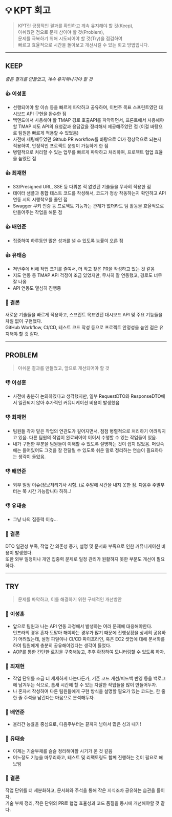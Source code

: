 # 💡 KPT 회고

> KPT란 긍정적인 결과를 확인하고 계속 유지해야 할 것(Keep),  
> 아쉬웠던 점으로 문제 삼아야 할 것(Problem),  
> 문제를 극복하기 위해 시도되어야 할 것(Try)을 점검하여  
> 빠르고 효율적으로 시간을 돌아보고 개선시킬 수 있는 회고 방법입니다.

---

##  KEEP
*좋은 결과를 만들었고, 계속 유지해나가야 할 것*

### 👍 **이성훈**
- 선행되어야 할 이슈 등을 빠르게 파악하고 공유하여, 이번주 목표 스프린트였던 대시보드 API 구현을 완수한 점
- 백엔드에서 사용해야 할 TMAP 경로 호출API를 파악하면서, 프론트에서 사용해야할 TMAP 지도 API의 요청값과 응답값을 정리해서 제공해주었던 점 (이걸 바탕으로 팀원은 빠르게 적용할 수 있었음)
- 사전에 세팅해두었던 Github PR workflow를 바탕으로 CI가 정상적으로 되는지 적용하여, 안정적인 프로젝트 운영이 가능하게 한 점
- 병렬적으로 처리할 수 있는 업무를 빠르게 파악하고 처리하여, 프로젝트 협업 효율을 높였던 점

### 👍 **최재현**
- S3/Presigned URL, SSE 등 다뤄본 적 없었던 기술들을 무사히 적용한 점
- 데이터 샘플과 통합 테스트 코드를 작성해서, 코드가 정상 작동하는지 확인하고 API 연동 시의 시행착오를 줄인 점
- Swagger 쿠키 인증 등 프로젝트 기능과는 관계가 없더라도 팀 활동을 효율적으로 만들어주는 작업을 해둔 점

### 👍 **배연준**
- 집중하여 하루동안 많은 성과를 낼 수 있도록 능률이 오른 점

### 👍 **유태승**
- 저번주에 비해 작업 크기를 줄여서, 더 작고 잦은 PR을 작성하고 있는 것 같음
- 지도 연동 등 TMAP API 걱정이 조금 있었지만, 무사히 잘 연동했고, 경로도 너무 잘 나옴
- API 연동도 열심히 진행중

### 🔸 결론
새로운 기술들을 빠르게 적용하고, 스프린트 목표였던 대시보드 API 및 주요 기능들을 차질 없이 구현했다.  
GitHub Workflow, CI/CD, 테스트 코드 작성 등으로 프로젝트 안정성을 높인 점은 유지해야 할 것 같다.

---

##  PROBLEM
> 아쉬운 결과를 만들었고, 앞으로 개선되어야 할 것

### 👎 **이성훈**
- 사전에 충분히 논의하였다고 생각했지만, 일부 RequestDTO와 ResponseDTO에서 일관되지 않아 추가적인 커뮤니케이션 비용이 발생했음

### 👎 **최재현**
- 팀원들 각자 맡은 작업의 연관도가 깊어지면서, 점점 병렬적으로 처리하기 어려워지고 있음. 다른 팀원의 작업이 완료되어야 이어서 수행할 수 있는 작업들이 있음.
- 내가 구현한 부분을 팀원들이 이해할 수 있도록 설명하는 것이 쉽지 않았음. 머릿속에는 들어있어도 그것을 잘 전달될 수 있도록 쉬운 말로 정리하는 연습이 필요하다는 생각이 들었음.

### 👎 **배연준**
- 외부 일정 이슈(정보처리기사 시험..)로 주말에 시간을 내지 못한 점. 다음주 주말부터는 쭉 시간 가능합니다 하하..!

### 👎 **유태승**
- 그냥 나의 집중력 이슈…

### 🔸 결론
DTO 일관성 부족, 작업 간 의존성 증가, 설명 및 문서화 부족으로 인한 커뮤니케이션 비용이 발생했다.  
또한 외부 일정이나 개인 집중력 문제로 일정 관리가 원활하지 못한 부분도 개선이 필요하다.

---

##  TRY
> 문제를 파악하고, 이를 해결하기 위한 구체적인 개선방안

### 👊 **이성훈**
- 앞으로 팀원과 나는 API 연동 과정에서 발생하는 여러 문제에 대응해야한다.  
  인프라의 경우 혼자 도맡아 해야하는 경우가 많기 때문에 진행상황을 상세히 공유하기 어려웠는데, 설정 파일이나 CI/CD 파이프라인, 혹은 EC2 셋업에 대해 문서화를 하여 팀원에게 충분히 공유해야겠다는 생각이 들었다.
- AOP를 통한 간단한 로깅을 구축해놓고, 추후 확장하여 모니터링할 수 있도록 하자.

### 👊 **최재현**
- 작업 단위를 조금 더 세세하게 나눈다든가, 기존 코드 개선/피드백 반영 등을 백로그에 남겨두는 식으로, 틈새 시간에 할 수 있는 자잘한 작업들을 많이 만들어두자.
- 나 혼자서 작성하여 다른 팀원들에게 구현 방식을 설명할 필요가 있는 코드는, 한 줄 한 줄 주석을 남긴다는 마음으로 분석해두자.

### 👊 **배연준**
- 올라간 능률을 중심으로, 다음주부터는 끝까지 남아서 많은 성과 내기!

### 👊 **유태승**
- 이제는 기술부채를 슬슬 정리해야할 시기가 온 것 같음
- 어느정도 기능을 마무리하고, 테스트 및 리팩토링도 함께 진행하는 것이 필요로 해보임

### 🔸 결론
작업 단위를 더 세분화하고, 문서화와 주석을 통해 작은 지식조차 공유하는 습관을 들이자.  
기술 부채 정리, 작은 단위의 PR로 협업 효율성과 코드 품질을 동시에 개선해야할 것 같다.
